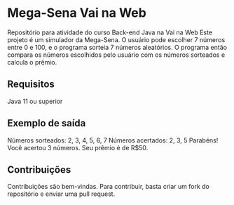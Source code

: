 # Mega-Sena Vai na Web

Repositório para atividade do curso Back-end Java na Vai na Web
Este projeto é um simulador da Mega-Sena. O usuário pode escolher 7 números entre 0 e 100, e o programa sorteia 7 números aleatórios.
O programa então compara os números escolhidos pelo usuário com os números sorteados e calcula o prêmio.

## Requisitos

Java 11 ou superior

## Exemplo de saída

Números sorteados: 2, 3, 4, 5, 6, 7
Números acertados: 2, 3, 5
Parabéns! Você acertou 3 números. Seu prêmio é de R$50.

## Contribuições

Contribuições são bem-vindas. Para contribuir, basta criar um fork do repositório e enviar uma pull request.
